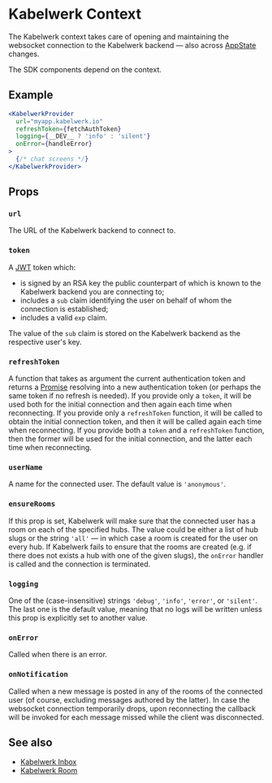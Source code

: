 # Kabelwerk Context

The Kabelwerk context takes care of opening and maintaining the websocket connection to the Kabelwerk backend — also across [AppState](https://reactnative.dev/docs/appstate) changes.

The SDK components depend on the context.

## Example

```jsx
<KabelwerkProvider
  url="myapp.kabelwerk.io"
  refreshToken={fetchAuthToken}
  logging={__DEV__ ? 'info' : 'silent'}
  onError={handleError}
>
  {/* chat screens */}
</KabelwerkProvider>
```

## Props

### `url`

The URL of the Kabelwerk backend to connect to.

### `token`

A [JWT](https://datatracker.ietf.org/doc/html/rfc7519) token which:

- is signed by an RSA key the public counterpart of which is known to the Kabelwerk backend you are connecting to;
- includes a `sub` claim identifying the user on behalf of whom the connection is established;
- includes a valid `exp` claim.

The value of the `sub` claim is stored on the Kabelwerk backend as the respective user's key.

### `refreshToken`

A function that takes as argument the current authentication token and returns a [Promise](https://developer.mozilla.org/en-US/docs/Web/JavaScript/Reference/Global_Objects/Promise) resolving into a new authentication token (or perhaps the same token if no refresh is needed). If you provide only a `token`, it will be used both for the initial connection and then again each time when reconnecting. If you provide only a `refreshToken` function, it will be called to obtain the initial connection token, and then it will be called again each time when reconnecting. If you provide both a `token` and a `refreshToken` function, then the former will be used for the initial connection, and the latter each time when reconnecting.

### `userName`

A name for the connected user. The default value is `'anonymous'`.

### `ensureRooms`

If this prop is set, Kabelwerk will make sure that the connected user has a room on each of the specified hubs. The value could be either a list of hub slugs or the string `'all'` — in which case a room is created for the user on every hub. If Kabelwerk fails to ensure that the rooms are created (e.g. if there does not exists a hub with one of the given slugs), the `onError` handler is called and the connection is terminated.

### `logging`

One of the (case-insensitive) strings `'debug'`, `'info'`, `'error'`, or `'silent'`. The last one is the default value, meaning that no logs will be written unless this prop is explicitly set to another value.

### `onError`

Called when there is an error.

### `onNotification`

Called when a new message is posted in any of the rooms of the connected user (of course, excluding messages authored by the latter). In case the websocket connection temporarily drops, upon reconnecting the callback will be invoked for each message missed while the client was disconnected.

## See also

- [Kabelwerk Inbox](./KabelwerkInbox.md)
- [Kabelwerk Room](./KabelwerkRoom.md)
